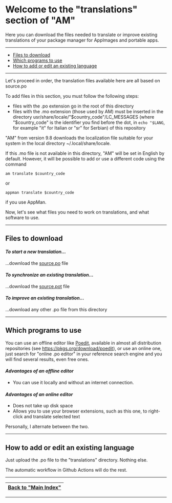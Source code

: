 # Welcome to the "translations" section of "AM"

Here you can download the files needed to translate or improve existing translations of your package manager for AppImages and portable apps.

-----------------------------

- [Files to download](#files-to-download)
- [Which programs to use](#which-programs-to-use)
- [How to add or edit an existing language](#how-to-add-or-edit-an-existing-language)

-----------------------------

Let's proceed in order, the translation files available here are all based on source.po

To add files in this section, you must follow the following steps:
- files with the .po extension go in the root of this directory
- files with the .mo extension (those used by AM) must be inserted in the directory usr/share/locale/"$country_code"/LC_MESSAGES (where "$country_code" is the identifier you find before the dot, in `echo "$LANG`, for example "it" for Italian or "sr" for Serbian) of this repository

"AM" from version 9.8 downloads the localization file suitable for your system in the local directory ~/.local/share/locale.

If this .mo file is not available in this directory, "AM" will be set in English by default. However, it will be possible to add or use a different code using the command
```
am translate $country_code
```
or
```
appman translate $country_code
```
if you use AppMan.

Now, let's see what files you need to work on translations, and what software to use.

-----------------------------

## Files to download

#### *To start a new translation...*
...download the [source.po](source.po) file

#### *To synchronize an existing translation...*
...download the [source.pot](source.pot) file

#### *To improve an existing translation...*
...download any other .po file from this directory

-----------------------------

## Which programs to use

You can use an offline editor like [Poedit](https://poedit.net/download), available in almost all distribution repositories (see https://pkgs.org/download/poedit), or use an online one, just search for "online .po editor" in your reference search engine and you will find several results, even free ones.

#### *Advantages of an offline editor*
- You can use it locally and without an internet connection.

#### *Advantages of an online editor*
- Does not take up disk space
- Allows you to use your browser extensions, such as this one, to right-click and translate selected text

Personally, I alternate between the two.

-----------------------------

## How to add or edit an existing language

Just upload the .po file to the "translations" directory. Nothing else.

The automatic workflow in Github Actions will do the rest.

------------------------------------------------------------------------

| [Back to "Main Index"](../../README.md#main-index) |
| - |

------------------------------------------------------------------------
